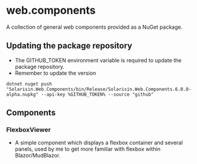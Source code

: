 # web.components
A collection of general web components provided as a NuGet package.

## Updating the package repository

- The GITHUB_TOKEN environment variable is required to update the package repository.
- Remember to update the version

```
dotnet nuget push "Solarisin.Web.Components/bin/Release/Solarisin.Web.Components.6.0.0-alpha.nupkg" --api-key %GITHUB_TOKEN% --source "github"
```


## Components

### FlexboxViewer

- A simple component which displays a flexbox container and several panels, used by me to get more familiar with flexbox within Blazor/MudBlazor.